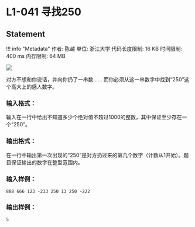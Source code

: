 
# L1-041 寻找250

## Statement

!!! info "Metadata"
    作者: 陈越
    单位: 浙江大学
    代码长度限制: 16 KB
    时间限制: 400 ms
    内存限制: 64 MB

![](~/365)

对方不想和你说话，并向你扔了一串数…… 而你必须从这一串数字中找到“250”这个高大上的感人数字。

### 输入格式：

输入在一行中给出不知道多少个绝对值不超过1000的整数，其中保证至少存在一个“250”。

### 输出格式：

在一行中输出第一次出现的“250”是对方扔过来的第几个数字（计数从1开始）。题目保证输出的数字在整型范围内。

### 输入样例：
```plaintext
888 666 123 -233 250 13 250 -222
```

### 输出样例：
```plaintext
5
```

